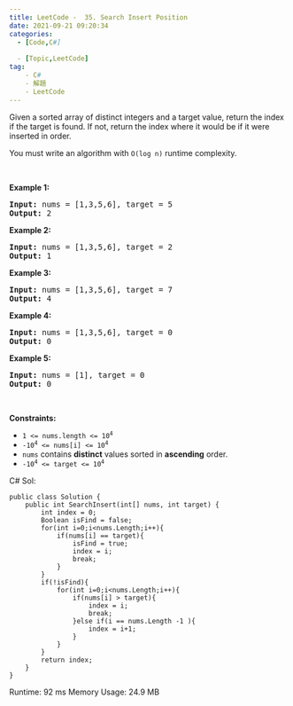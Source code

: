 ```yaml
---
title: LeetCode -  35. Search Insert Position
date: 2021-09-21 09:20:34
categories:
  - [Code,C#]
  
  - [Topic,LeetCode]
tag:
    - C#
    - 解題
    - LeetCode
---
```

<div class="content__u3I1 question-content__JfgR"><div><p>Given a sorted array of distinct integers and a target value, return the index if the target is found. If not, return the index where it would be if it were inserted in order.</p>
<p>You must&nbsp;write an algorithm with&nbsp;<code>O(log n)</code> runtime complexity.</p>
<p>&nbsp;</p>
<p><strong>Example 1:</strong></p>
<pre><strong>Input:</strong> nums = [1,3,5,6], target = 5
<strong>Output:</strong> 2
</pre><p><strong>Example 2:</strong></p>
<pre><strong>Input:</strong> nums = [1,3,5,6], target = 2
<strong>Output:</strong> 1
</pre><p><strong>Example 3:</strong></p>
<pre><strong>Input:</strong> nums = [1,3,5,6], target = 7
<strong>Output:</strong> 4
</pre><p><strong>Example 4:</strong></p>
<pre><strong>Input:</strong> nums = [1,3,5,6], target = 0
<strong>Output:</strong> 0
</pre><p><strong>Example 5:</strong></p>
<pre><strong>Input:</strong> nums = [1], target = 0
<strong>Output:</strong> 0
</pre>
<p>&nbsp;</p>
<p><strong>Constraints:</strong></p>

<ul>
	<li><code>1 &lt;= nums.length &lt;= 10<sup>4</sup></code></li>
	<li><code>-10<sup>4</sup> &lt;= nums[i] &lt;= 10<sup>4</sup></code></li>
	<li><code>nums</code> contains <strong>distinct</strong> values sorted in <strong>ascending</strong> order.</li>
	<li><code>-10<sup>4</sup> &lt;= target &lt;= 10<sup>4</sup></code></li>
</ul>
</div></div>
C# Sol:

```
public class Solution {
    public int SearchInsert(int[] nums, int target) {
        int index = 0;
        Boolean isFind = false;
        for(int i=0;i<nums.Length;i++){
            if(nums[i] == target){
                isFind = true;
                index = i;
                break;
            }
        }
        if(!isFind){
            for(int i=0;i<nums.Length;i++){
                if(nums[i] > target){
                    index = i;
                    break;
                }else if(i == nums.Length -1 ){
                    index = i+1;
                }
            }
        }
        return index;
    }
}
```

Runtime: 92 ms
Memory Usage: 24.9 MB
	